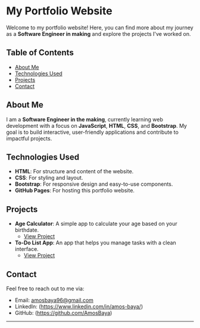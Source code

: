 # My Portfolio Website

Welcome to my portfolio website! Here, you can find more about my journey as a **Software Engineer in making** and explore the projects I've worked on.

## Table of Contents
- [About Me](#about-me)
- [Technologies Used](#technologies-used)
- [Projects](#projects)
- [Contact](#contact)

## About Me
I am a **Software Engineer in the making**, currently learning web development with a focus on **JavaScript**, **HTML**, **CSS**, and **Bootstrap**. My goal is to build interactive, user-friendly applications and contribute to impactful projects.

## Technologies Used
- **HTML**: For structure and content of the website.
- **CSS**: For styling and layout.
- **Bootstrap**: For responsive design and easy-to-use components.
- **GitHub Pages**: For hosting this portfolio website.

## Projects
- **Age Calculator**: A simple app to calculate your age based on your birthdate.
  - [View Project](https://github.com/AmosBaya/age-calculator)
- **To-Do List App**: An app that helps you manage tasks with a clean interface.
  - [View Project](https://github.com/AmosBaya/todo-list-app)

## Contact
Feel free to reach out to me via:
- Email: amosbaya96@gmail.com
- LinkedIn: (https://www.linkedin.com/in/amos-baya/)
- GitHub: (https://github.com/AmosBaya)

---

